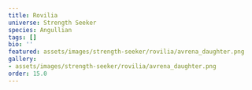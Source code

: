 ```yaml
---
title: Rovilia
universe: Strength Seeker
species: Angullian
tags: []
bio: ''
featured: assets/images/strength-seeker/rovilia/avrena_daughter.png
gallery:
- assets/images/strength-seeker/rovilia/avrena_daughter.png
order: 15.0
---
```

